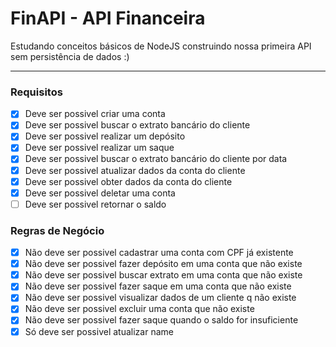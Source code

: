 # FinAPI - API Financeira

Estudando conceitos básicos de NodeJS construindo nossa primeira API sem persistência de dados :)

---

### Requisitos

- [x] Deve ser possivel criar uma conta
- [x] Deve ser possivel buscar o extrato bancário do cliente
- [x] Deve ser possivel realizar um depósito
- [x] Deve ser possivel realizar um saque
- [x] Deve ser possivel buscar o extrato bancário do cliente por data
- [x] Deve ser possivel atualizar dados da conta do cliente
- [x] Deve ser possivel obter dados da conta do cliente
- [x] Deve ser possivel deletar uma conta
- [ ] Deve ser possivel retornar o saldo

### Regras de Negócio

- [x] Não deve ser possivel cadastrar uma conta com CPF já existente
- [x] Não deve ser possivel fazer depósito em uma conta que não existe
- [x] Não deve ser possivel buscar extrato em uma conta que não existe
- [x] Não deve ser possivel fazer saque em uma conta que não existe
- [x] Não deve ser possivel visualizar dados de um cliente q não existe
- [x] Não deve ser possivel excluir uma conta que não existe
- [x] Não deve ser possivel fazer saque quando o saldo for insuficiente
- [x] Só deve ser possivel atualizar name
